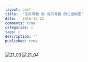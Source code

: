 ```yaml
---
layout: post
title:  "无符号数 和 有符号数 的二进制图"
date:   2016-12-21
comments: true
categories: c
tags: c 
description: ""
published: true
---
```



<img src="{{ site.url }}/images/201612/21_03.png" alt="21_03" />

<img src="{{ site.url }}/images/201612/21_04.png" alt="21_04" />


